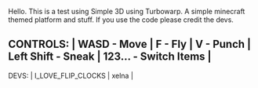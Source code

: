 Hello. This is a test using Simple 3D using Turbowarp. A simple minecraft themed platform and stuff.
If you use the code please credit the devs.

CONTROLS:
| WASD - Move |
F - Fly |
V - Punch |
Left Shift - Sneak |
123... - Switch Items |
----------------
DEVS:
| I_LOVE_FLIP_CLOCKS |
xelna |
